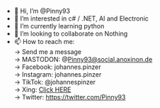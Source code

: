 - 👋 Hi, I’m @Pinny93
- 👀 I’m interested in c# / .NET, AI and Electronic
- 🌱 I’m currently learning python
- 💞️ I’m looking to collaborate on Nothing
- 📫 How to reach me:  
    -> Send me a message  
    -> MASTODON: @Pinny93@social.anoxinon.de  
    -> Facebook: johannes.pinzer  
    -> Instagram: johannes.pinzer  
    -> TikTok: @johannespinzer  
    -> Xing: [Click HERE](https://www.xing.com/profile/Johannes_Pinzer3/cv)  
    -> Twitter: https://twitter.com/Pinny93  
   
<!---
Pinny93/Pinny93 is a ✨ special ✨ repository because its `README.md` (this file) appears on your GitHub profile.
You can click the Preview link to take a look at your changes.
--->
